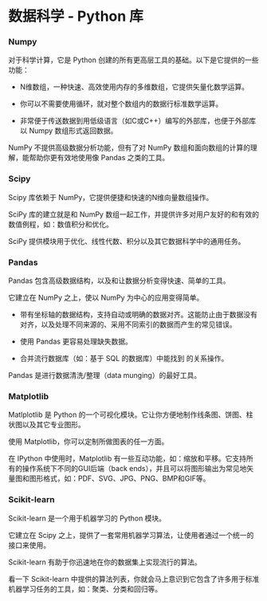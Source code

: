 # 数据科学 - Python 库

### Numpy

对于科学计算，它是 Python 创建的所有更高层工具的基础。以下是它提供的一些功能：

- N维数组，一种快速、高效使用内存的多维数组，它提供矢量化数学运算。

- 你可以不需要使用循环，就对整个数组内的数据行标准数学运算。

- 非常便于传送数据到用低级语言（如C或C++）编写的外部库，也便于外部库以 Numpy 数组形式返回数据。

NumPy 不提供高级数据分析功能，但有了对 NumPy 数组和面向数组的计算的理解，能帮助你更有效地使用像 Pandas 之类的工具。

### Scipy

Scipy 库依赖于 NumPy，它提供便捷和快速的N维向量数组操作。

SciPy 库的建立就是和 NumPy 数组一起工作，并提供许多对用户友好的和有效的数值例程，如：数值积分和优化。

SciPy 提供模块用于优化、线性代数、积分以及其它数据科学中的通用任务。

### Pandas

Pandas 包含高级数据结构，以及和让数据分析变得快速、简单的工具。

它建立在 NumPy 之上，使以 NumPy 为中心的应用变得简单。

- 带有坐标轴的数据结构，支持自动或明确的数据对齐。这能防止由于数据没有对齐，以及处理不同来源的、采用不同索引的数据而产生的常见错误。

- 使用 Pandas 更容易处理缺失数据。

- 合并流行数据库（如：基于 SQL 的数据库）中能找到 的关系操作。

Pandas 是进行数据清洗/整理（data munging）的最好工具。

### Matplotlib

Matlplotlib 是 Python 的一个可视化模块。它让你方便地制作线条图、饼图、柱状图以及其它专业图形。

使用 Matplotlib，你可以定制所做图表的任一方面。

在 IPython 中使用时，Matplotlib 有一些互动功能，如：缩放和平移。它支持所有的操作系统下不同的GUI后端（back ends），并且可以将图形输出为常见地矢量图和图形格式，如：PDF、SVG、JPG、PNG、BMP和GIF等。

### Scikit-learn

Scikit-learn 是一个用于机器学习的 Python 模块。

它建立在 Scipy 之上，提供了一套常用机器学习算法，让使用者通过一个统一的接口来使用。

Scikit-learn 有助于你迅速地在你的数据集上实现流行的算法。

看一下 Scikit-learn 中提供的算法列表，你就会马上意识到它包含了许多用于标准机器学习任务的工具，如：聚类、分类和回归等。
